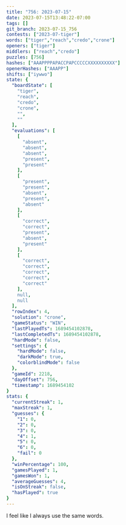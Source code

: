 ```yaml
---
title: "756: 2023-07-15"
date: 2023-07-15T13:48:22-07:00
tags: []
git_branch: 2023-07-15_756
contests: ["2023-07-tiger"]
words: ["tiger","reach","credo","crone"]
openers: ["tiger"]
middlers: ["reach","credo"]
puzzles: [756]
hashes: ["AAAPPPPAPACCPAPCCCCCXXXXXXXXXX"]
openerHashes: ["AAAPP"]
shifts: ["iywwo"]
state: {
  "boardState": [
    "tiger",
    "reach",
    "credo",
    "crone",
    "",
    ""
  ],
  "evaluations": [
    [
      "absent",
      "absent",
      "absent",
      "present",
      "present"
    ],
    [
      "present",
      "present",
      "absent",
      "present",
      "absent"
    ],
    [
      "correct",
      "correct",
      "present",
      "absent",
      "present"
    ],
    [
      "correct",
      "correct",
      "correct",
      "correct",
      "correct"
    ],
    null,
    null
  ],
  "rowIndex": 4,
  "solution": "crone",
  "gameStatus": "WIN",
  "lastPlayedTs": 1689454102878,
  "lastCompletedTs": 1689454102878,
  "hardMode": false,
  "settings": {
    "hardMode": false,
    "darkMode": true,
    "colorblindMode": false
  },
  "gameId": 2218,
  "dayOffset": 756,
  "timestamp": 1689454102
}
stats: {
  "currentStreak": 1,
  "maxStreak": 1,
  "guesses": {
    "1": 0,
    "2": 0,
    "3": 0,
    "4": 1,
    "5": 0,
    "6": 0,
    "fail": 0
  },
  "winPercentage": 100,
  "gamesPlayed": 1,
  "gamesWon": 1,
  "averageGuesses": 4,
  "isOnStreak": false,
  "hasPlayed": true
}
---
```

<!-- more -->
I feel like I always use the same words. 
